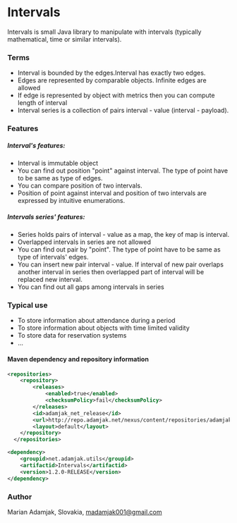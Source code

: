 # Intervals
Intervals is small Java library to manipulate with intervals (typically mathematical, time or similar intervals).

### Terms
* Interval is bounded by the edges.Interval has exactly two edges.
* Edges are represented by comparable objects. Infinite edges are allowed
* If edge is represented by object with metrics then you can compute length of interval
* Interval series is a collection of pairs interval - value (interval - payload).

### Features

##### Interval's features:

* Interval is immutable object
* You can find out position "point" against interval. The type of point have to be same as type of edges. 
* You can compare position of two intervals. 
* Position of point against interval and position of two intervals are expressed by intuitive enumerations.

##### Intervals series' features:

* Series holds pairs of interval - value as a map, the key of map is interval.
* Overlapped intervals in series are not allowed
* You can find out pair by "point". The type of point have to be same as type of intervals' edges.
* You can insert new pair interval - value. If interval of new pair overlaps another interval in series then overlapped part of interval will be replaced new interval.
* You can find out all gaps among intervals in series

### Typical use

* To store information about attendance during a period
* To store information about objects with time limited validity
* To store data for reservation systems
* ...

#### Maven dependency and repository information

```xml
<repositories>
    <repository>
        <releases>
            <enabled>true</enabled>
            <checksumPolicy>fail</checksumPolicy>
        </releases>
        <id>adamjak_net_release</id>
        <url>http://repo.adamjak.net/nexus/content/repositories/adamjak_net_releases/</url>
        <layout>default</layout>
    </repository>
  </repositories>

<dependency>
    <groupid>net.adamjak.utils</groupid>
    <artifactid>Intervals</artifactid>
    <version>1.2.0-RELEASE</version>
</dependency>
```

### Author
Marian Adamjak, Slovakia, <madamjak001@gmail.com>

